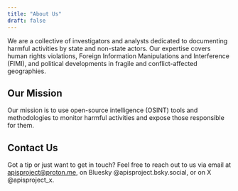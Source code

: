 ```yaml
---
title: "About Us"
draft: false
---
```


We are a collective of investigators and analysts dedicated to documenting harmful activities by state and non-state actors. Our expertise covers human rights violations, Foreign Information Manipulations and Interference (FIMI), and political developments in fragile and conflict-affected geographies.

## Our Mission

Our mission is to use open-source intelligence (OSINT) tools and methodologies to monitor harmful activities and expose those responsible for them.

## Contact Us

Got a tip or just want to get in touch? Feel free to reach out to us via email at [apisproject@proton.me](mailto:apisproject@proton.me), on Bluesky @apisproject.bsky.social, or on X @apisproject_x.
